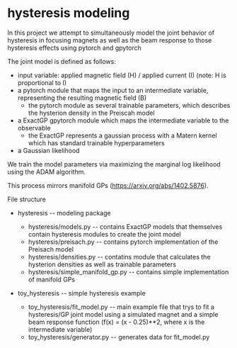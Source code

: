 # hysteresis modeling

In this project we attempt to simultaneously model the joint behavior of hysteresis in focusing magnets as well as the beam response to those hysteresis effects using pytorch and gpytorch

The joint model is defined as follows:
- input variable: applied magnetic field (H) / applied current (I) (note: H is proportional to I)
- a pytorch module that maps the input to an intermediate variable, representing the resulting magnetic field (B)
  - the pytorch module as several trainable parameters, which describes the hysterion density in the Preiscah model
- a ExactGP gpytorch module which maps the intermediate variable to the observable
  - the ExactGP represents a gaussian process with a Matern kernel which has standard trainable hyperparameters
- a Gaussian likelihood

We train the model parameters via maximizing the marginal log likelihood using the ADAM algorithm.

This process mirrors manifold GPs (https://arxiv.org/abs/1402.5876).

File structure
- hysteresis -- modeling package
  - hysteresis/models.py -- contains ExactGP models that themselves contain hysteresis modules to create the joint model
  - hysteresis/preisach.py -- contains pytorch implementation of the Preisach model
  - hysteresis/densities.py -- contatins module that calculates the hysterion densities as well as trainable parameters
  - hysteresis/simple_manifold_gp.py -- contains simple implementation of manifold GPs

- toy_hysteresis -- simple hysteresis example
  - toy_hysteresis/fit_model.py -- main example file that trys to fit a hysteresis/GP joint model using a simulated magnet and a simple beam response function (f(x) = (x - 0.25)**2, where x is the intermediate variable)
  - toy_hysteresis/generator.py -- generates data for fit_model.py
